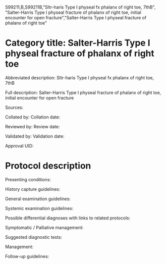 S99211,B,S99211B,"Sltr-haris Type I physeal fx phalanx of right toe, 7thB", "Salter-Harris Type I physeal fracture of phalanx of right toe, initial encounter for open fracture","Salter-Harris Type I physeal fracture of phalanx of right toe"
# Category title: Salter-Harris Type I physeal fracture of phalanx of right toe

Abbreviated description: Sltr-haris Type I physeal fx phalanx of right toe, 7thB

Full description: Salter-Harris Type I physeal fracture of phalanx of right toe, initial encounter for open fracture

Sources:

Collated by:
Collation date:

Reviewed by:
Review date:

Validated by:
Validation date:

Approval UID:

# Protocol description

Presenting conditions:

History capture guidelines:

General examination guidelines:

Systemic examination guidelines:

Possible differential diagnoses with links to related protocols:

Symptomatic / Palliative management:

Suggested diagnostic tests:

Management:

Follow-up guidelines:
